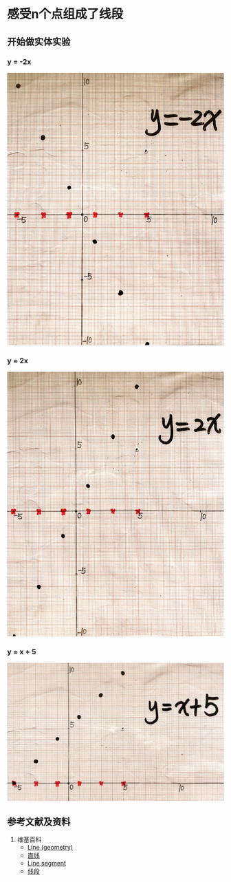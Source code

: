 # 感受n个点组成了线段

## 开始做实体实验

### y = -2x
![](/images/函数与解析几何/在2维坐标纸上感受n个点组成了任意形状的轮廓/感受n个点组成了线段/1a1.jpg)

### y = 2x
![](/images/函数与解析几何/在2维坐标纸上感受n个点组成了任意形状的轮廓/感受n个点组成了线段/1a2.jpg)

### y = x + 5
![](/images/函数与解析几何/在2维坐标纸上感受n个点组成了任意形状的轮廓/感受n个点组成了线段/1a3.jpg)

## 参考文献及资料

1. 维基百科
	- [Line (geometry)](https://en.wikipedia.org/wiki/Line_(geometry)) 
	- [直线](https://zh.wikipedia.org/wiki/%E7%9B%B4%E7%BA%BF) 
	- [Line segment](https://en.wikipedia.org/wiki/Line_segment) 
	- [线段](https://zh.wikipedia.org/wiki/%E7%BA%BF%E6%AE%B5) 


